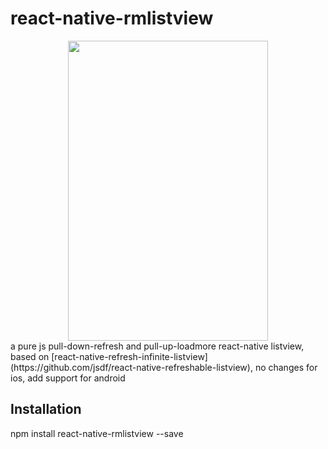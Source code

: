 # react-native-rmlistview
<div style="text-align: center">
<img src="http://7xl3t1.com1.z0.glb.clouddn.com/refresh.gif" style="display:inline" height="480" width="320"/>
</div>
a pure js pull-down-refresh and pull-up-loadmore react-native listview, based on [react-native-refresh-infinite-listview](https://github.com/jsdf/react-native-refreshable-listview), no changes for ios, add support for android

## Installation
npm install react-native-rmlistview --save
